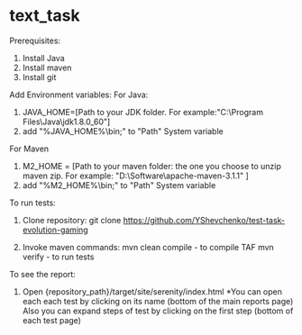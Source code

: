 # text_task
Prerequisites: 
1) Install Java 
2) Install maven
3) Install git

Add Environment variables:
For Java:
1) JAVA_HOME=[Path to your JDK folder. For example:"C:\Program Files\Java\jdk1.8.0_60"]
2) add "%JAVA_HOME%\bin;" to "Path" System variable

For Maven
1) M2_HOME = [Path to your maven folder: the one you choose to unzip maven zip. For example: "D:\Software\apache-maven-3.1.1" ]
2) add "%M2_HOME%\bin;" to "Path" System variable


To run tests:
1) Clone repository:
git clone https://github.com/YShevchenko/test-task-evolution-gaming

2) Invoke maven commands:
mvn clean compile - to compile TAF
mvn verify - to run tests 


To see the report:
1) Open {repository_path}/target/site/serenity/index.html
*You can open each each test by clicking on its name (bottom of the main reports page)
Also you can expand steps of test by clicking on the first step (bottom of each test page)


